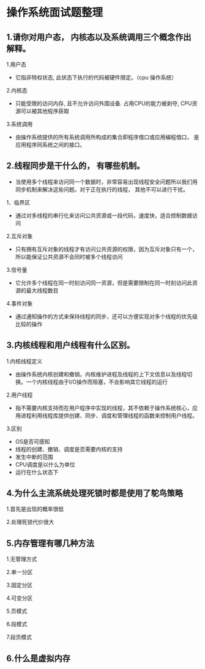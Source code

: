 #  操作系统面试题整理

##  1.请你对用户态， 内核态以及系统调用三个概念作出解释。

1.用户态

* 它指非特权状态, 此状态下执行的代码被硬件限定。（cpu 操作系统）

2.内核态

* 只能受限的访问内存, 且不允许访问外围设备. 占用CPU的能力被剥夺, CPU资源可以被其他程序获取

3.系统调用

* 由操作系统提供的所有系统调用所构成的集合即程序借口或应用编程借口， 是应用程序同系统之间的接口。

##  2.线程同步是干什么的， 有哪些机制。

* 当使用多个线程来访问同一个数据时，非常容易出现线程安全问题所以我们用同步机制来解决这些问题。对于正在执行的线程， 其他不可以进行干扰。

1、临界区

* 通过对多线程的串行化来访问公共资源或一段代码，速度快，适合控制数据访问

2.互斥对象

* 只有拥有互斥对象的线程才有访问公共资源的权限，因为互斥对象只有一个，所以能保证公共资源不会同时被多个线程访问

3.信号量

* 它允许多个线程在同一时刻访问同一资源，但是需要限制在同一时刻访问此资源的最大线程数目

4.事件对象

* 通过通知操作的方式来保持线程的同步，还可以方便实现对多个线程的优先级比较的操作



## 3.内核线程和用户线程有什么区别。 

1.内核线程定义

* 由操作系统内核创建和撤销。内核维护进程及线程的上下文信息以及线程切换。一个内核线程由于I/O操作而阻塞，不会影响其它线程的运行

2.用户线程

* 指不需要内核支持而在用户程序中实现的线程，其不依赖于操作系统核心，应用进程利用线程库提供创建、同步、调度和管理线程的函数来控制用户线程。

3.区别

* OS是否可感知
* 线程的创建、撤销、调度是否需要内核的支持
* 发生中断的范围
* CPU调度是以什么为单位
* 运行在什么状态下


##  4.为什么主流系统处理死锁时都是使用了鸵鸟策略

1.首先是出现的概率很低

2.处理死锁代价很大

##  5.内存管理有哪几种方法

1.无管理方式

2.单一分区

3.固定分区

4.可变分区

5.页模式

6.段模式

7.段页模式   

##  6.什么是虚拟内存










